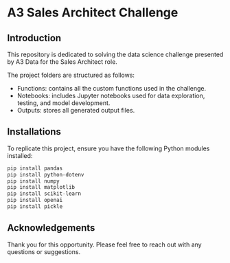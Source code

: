 # A3 Sales Architect Challenge

## Introduction

This repository is dedicated to solving the data science challenge presented by A3 Data for the Sales Architect role.

The project folders are structured as follows:

- Functions: contains all the custom functions used in the challenge.
- Notebooks: includes Jupyter notebooks used for data exploration, testing, and model development.
- Outputs: stores all generated output files.

## Installations

To replicate this project, ensure you have the following Python modules installed:

```python
pip install pandas
pip install python-dotenv
pip install numpy
pip install matplotlib
pip install scikit-learn
pip install openai
pip install pickle
```

## Acknowledgements

Thank you for this opportunity. Please feel free to reach out with any questions or suggestions.
